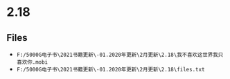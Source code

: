 # 2.18

## Files

- `F:/5000G电子书\2021书籍更新\-01.2020年更新\2月更新\2.18\我不喜欢这世界我只喜欢你.mobi`
- `F:/5000G电子书\2021书籍更新\-01.2020年更新\2月更新\2.18\files.txt`
